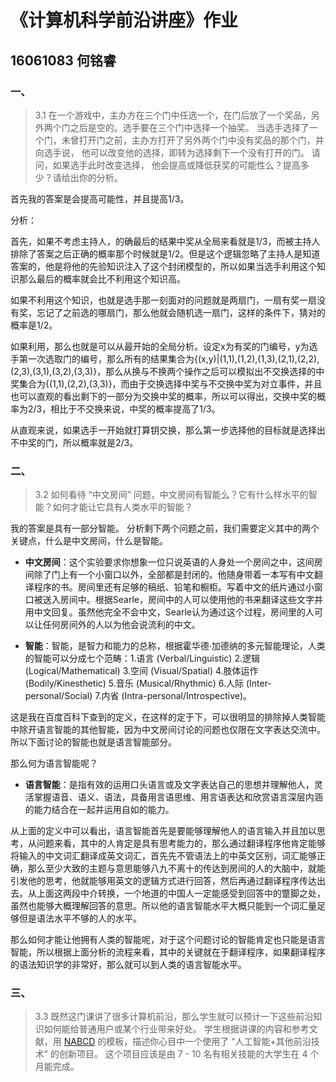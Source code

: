 # 《计算机科学前沿讲座》作业

## 16061083 何铭睿

### 一、

> 3.1 在一个游戏中，主办方在三个门中任选一个，在门后放了一个奖品，另外两个门之后是空的。选手要在三个门中选择一个抽奖。 当选手选择了一个门，未曾打开门之前，主办方打开了另外两个门中没有奖品的那个门，并向选手说， 他可以改变他的选择，即转为选择剩下一个没有打开的门。 请问，如果选手此时改变选择， 他会提高或降低获奖的可能性么？提高多少？请给出你的分析。

首先我的答案是会提高可能性，并且提高1/3。

分析：

首先，如果不考虑主持人，的确最后的结果中奖从全局来看就是1/3，而被主持人排除了答案之后正确的概率那个时候就是1/2。但是这个逻辑忽略了主持人是知道答案的，他是将他的先验知识注入了这个封闭模型的，所以如果当选手利用这个知识那么最后的概率就会比不利用这个知识高。

如果不利用这个知识，也就是选手那一刻面对的问题就是两扇门，一扇有奖一扇没有奖，忘记了之前选的哪扇门，那么他就会随机选一扇门，这样的条件下，猜对的概率是1/2。

如果利用，那么也就是可以从最开始的全局分析。设定x为有奖的门编号，y为选手第一次选取门的编号，那么所有的结果集合为{(x,y)|(1,1),(1,2),(1,3),(2,1),(2,2),(2,3),(3,1),(3,2),(3,3)}，那么从换与不换两个操作之后可以模拟出不交换选择的中奖集合为{(1,1),(2,2),(3,3)}，而由于交换选择中奖与不交换中奖为对立事件，并且也可以直观的看出剩下的一部分为交换中奖的概率，所以可以得出，交换中奖的概率为2/3，相比于不交换来说，中奖的概率提高了1/3。

从直观来说，如果选手一开始就打算钥交换，那么第一步选择他的目标就是选择出不中奖的门，所以概率就是2/3。

### 二、

> 3.2 如何看待 “中文房间” 问题，中文房间有智能么？它有什么样水平的智能？如何才能让它具有人类水平的智能？ 

我的答案是具有一部分智能。
分析剩下两个问题之前，我们需要定义其中的两个关键点，什么是中文房间，什么是智能。

- **中文房间**：这个实验要求你想象一位只说英语的人身处一个房间之中，这间房间除了门上有一个小窗口以外，全部都是封闭的。他随身带着一本写有中文翻译程序的书。房间里还有足够的稿纸、铅笔和橱柜。写着中文的纸片通过小窗口被送入房间中。根据Searle，房间中的人可以使用他的书来翻译这些文字并用中文回复。虽然他完全不会中文，Searle认为通过这个过程，房间里的人可以让任何房间外的人以为他会说流利的中文。

- **智能**：智能，是智力和能力的总称，根据霍华德·加德纳的多元智能理论，人类的智能可以分成七个范畴：1.语言 (Verbal/Linguistic) 2.逻辑 (Logical/Mathematical) 3.空间 (Visual/Spatial) 4.肢体运作 (Bodily/Kinesthetic) 5.音乐 (Musical/Rhythmic) 6.人际 (Inter-personal/Social) 7.内省 (Intra-personal/Introspective)。

这是我在百度百科下查到的定义，在这样的定于下，可以很明显的排除掉人类智能中除开语言智能的其他智能，因为中文房间讨论的问题也仅限在文字表达交流中。所以下面讨论的智能也就是语言智能部分。

那么何为语言智能呢？

- **语言智能**：是指有效的运用口头语言或及文字表达自己的思想并理解他人，灵活掌握语音、语义、语法，具备用言语思维、用言语表达和欣赏语言深层内涵的能力结合在一起并运用自如的能力。

从上面的定义中可以看出，语言智能首先是要能够理解他人的语言输入并且加以思考，从问题来看，其中的人肯定是具有思考能力的，那么通过翻译程序他肯定能够将输入的中文词汇翻译成英文词汇，首先先不管语法上的中英文区别，词汇能够正确，那么至少大致的主题与意思能够八九不离十的传达到房间的人的大脑中，就能引发他的思考，他就能够用英文的逻辑方式进行回答，然后再通过翻译程序传达出去。从上面这两段中介转换，一个地道的中国人一定能感受到回答中的蹩脚之处，虽然也能够大概理解回答的意思。所以他的语言智能水平大概只能到一个词汇量足够但是语法水平不够的人的水平。

那么如何才能让他拥有人类的智能呢，对于这个问题讨论的智能肯定也只能是语言智能，所以根据上面分析的流程来看，其中的关键就在于翻译程序，如果翻译程序的语法知识学的非常好，那么就可以到人类的语言智能水平。

### 三、

> 3.3 既然这门课讲了很多计算机前沿，那么学生就可以预计一下这些前沿知识如何能给普通用户或某个行业带来好处。 学生根据讲课的内容和参考文献，用 [NABCD](https://www.cnblogs.com/xinz/archive/2010/12/01/1893323.html) 的模板，描述你心目中一个使用了 “人工智能+其他前沿技术” 的创新项目。 这个项目应该是由 7 - 10 名有相关技能的大学生在 4 个月能完成。

